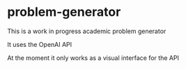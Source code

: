 # problem-generator
This is a work in progress academic problem generator

It uses the OpenAI API

At the moment it only works as a visual interface for the API